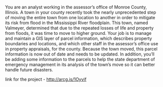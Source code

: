 You are an analyst working in the assessor’s office of Monroe County, Illinois. A town in your county recently took the nearly unprecedented step of moving the entire town from one location to another in order to mitigate its risk from flood in the Mississippi River floodplain. This town, named Valmeyer, determined that due to the repeated losses of life and property from floods, it was time to move to higher ground.
Your job is to manage and maintain a GIS layer of parcel information, which describes property boundaries and locations, and which other staff in the assessor’s office use in property appraisals, for the county. Because the town moved, this parcel information is now out of date and needs to be updated. In addition, you’ll be adding some information to the parcels to help the state department of emergency management in its analysis of the town’s move so it can better handle future disasters.


link for the project - http://arcg.is/1Oyvif
